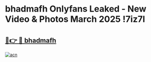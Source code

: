 # bhadmafh Onlyfans Leaked - New Video & Photos March 2025 !7iz7l

# <h2><a href="https://g5ntjp.iuczelnia.edu.pl?title=bhadmafh&ref=7iz7l">🔗👉 🔴 bhadmafh</a></h2>

[![acn](https://github.com/user-attachments/assets/0f9c940e-d8b0-45ae-aac7-cd30a18b3e1c)](https://g5ntjp.iuczelnia.edu.pl?title=bhadmafh&ref=7iz7l)

